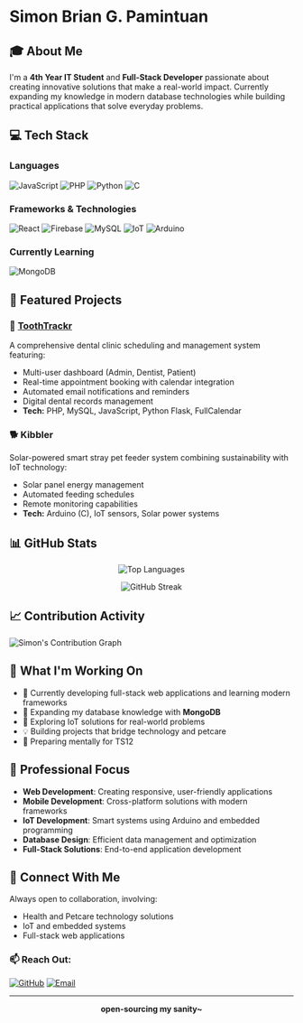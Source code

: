 # Simon Brian G. Pamintuan 

## 🎓 About Me
I'm a **4th Year IT Student** and **Full-Stack Developer** passionate about creating innovative solutions that make a real-world impact. Currently expanding my knowledge in modern database technologies while building practical applications that solve everyday problems.

## 💻 Tech Stack

### Languages
![JavaScript](https://img.shields.io/badge/-JavaScript-F7DF1E?style=flat-square&logo=javascript&logoColor=black)
![PHP](https://img.shields.io/badge/-PHP-777BB4?style=flat-square&logo=php&logoColor=white)
![Python](https://img.shields.io/badge/-Python-3776AB?style=flat-square&logo=python&logoColor=white)
![C](https://img.shields.io/badge/-C-A8B9CC?style=flat-square&logo=c&logoColor=black)

### Frameworks & Technologies
![React](https://img.shields.io/badge/-React-61DAFB?style=flat-square&logo=react&logoColor=black)
![Firebase](https://img.shields.io/badge/-Firebase-FFCA28?style=flat-square&logo=firebase&logoColor=black)
![MySQL](https://img.shields.io/badge/-MySQL-4479A1?style=flat-square&logo=mysql&logoColor=white)
![IoT](https://img.shields.io/badge/-IoT-FF6B6B?style=flat-square&logo=internetofthings&logoColor=white)
![Arduino](https://img.shields.io/badge/-Arduino-00979D?style=flat-square&logo=arduino&logoColor=white)

### Currently Learning
![MongoDB](https://img.shields.io/badge/-MongoDB-47A248?style=flat-square&logo=mongodb&logoColor=white)

## 🚀 Featured Projects

### 🦷 [ToothTrackr](https://github.com/Saimeown/ToothTrackr)
A comprehensive dental clinic scheduling and management system featuring:
- Multi-user dashboard (Admin, Dentist, Patient)
- Real-time appointment booking with calendar integration
- Automated email notifications and reminders
- Digital dental records management
- **Tech:** PHP, MySQL, JavaScript, Python Flask, FullCalendar

### 🐕 Kibbler
Solar-powered smart stray pet feeder system combining sustainability with IoT technology:
- Solar panel energy management
- Automated feeding schedules
- Remote monitoring capabilities
- **Tech:** Arduino (C), IoT sensors, Solar power systems

## 📊 GitHub Stats

<div align="center">
  
![Top Languages](https://github-readme-stats.vercel.app/api/top-langs/?username=Saimeown&layout=compact&theme=tokyonight&hide_border=true)

![GitHub Streak](https://github-readme-streak-stats.herokuapp.com/?user=Saimeown&theme=tokyonight&hide_border=true)

</div>

## 📈 Contribution Activity

![Simon's Contribution Graph](https://github-readme-activity-graph.vercel.app/graph?username=Saimeown&theme=tokyo-night&hide_border=true&area=true)

## 🎯 What I'm Working On

- 🔭 Currently developing full-stack web applications and learning modern frameworks
- 🌱 Expanding my database knowledge with **MongoDB**
- 🤖 Exploring IoT solutions for real-world problems
- 💡 Building projects that bridge technology and petcare
- 🎵 Preparing mentally for TS12

## 💼 Professional Focus

- **Web Development**: Creating responsive, user-friendly applications
- **Mobile Development**: Cross-platform solutions with modern frameworks
- **IoT Development**: Smart systems using Arduino and embedded programming
- **Database Design**: Efficient data management and optimization
- **Full-Stack Solutions**: End-to-end application development

## 🤝 Connect With Me

Always open to collaboration, involving:
- Health and Petcare technology solutions
- IoT and embedded systems
- Full-stack web applications

### 📫 Reach Out:
[![GitHub](https://img.shields.io/badge/-GitHub-181717?style=flat-square&logo=github)](https://github.com/Saimeown)
[![Email](https://img.shields.io/badge/-Email-D14836?style=flat-square&logo=gmail&logoColor=white)](mailto:simonbriangarcia@gmail.com)

---

<div align="center">


**open-sourcing my sanity~**

</div>
